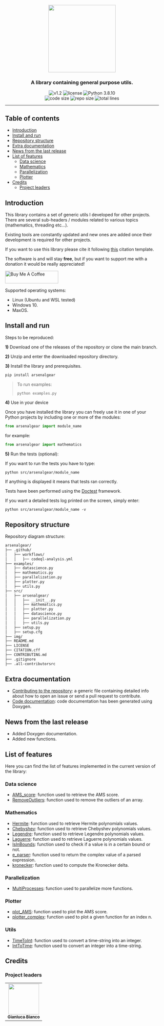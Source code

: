 <p align="center"><img src="https://github.com/JustWhit3/arsenalgear-py/blob/main/img/logo.svg" height=220></p>

<h3 align="center">A library containing general purpose utils.</h3>
<p align="center">
    <img title="v1.2" alt="v1.2" src="https://img.shields.io/badge/version-v1.2-informational?style=flat-square"
    <a href="LICENSE">
        <img title="MIT License" alt="license" src="https://img.shields.io/badge/license-MIT-informational?style=flat-square">
    </a>
	<img title="Python 3.8.10" alt="Python 3.8.10" src="https://img.shields.io/badge/Python-3.8.10-informational?style=flat-square"><br>
	<img title="Code size" alt="code size" src="https://img.shields.io/github/languages/code-size/JustWhit3/arsenalgear-py?color=red">
	<img title="Repo size" alt="repo size" src="https://img.shields.io/github/repo-size/JustWhit3/arsenalgear-py?color=red">
	<img title="Lines of code" alt="total lines" src="https://img.shields.io/tokei/lines/github/JustWhit3/arsenalgear-py?color=red">

***

## Table of contents

- [Introduction](#introduction)
- [Install and run](#install-and-run)
- [Repository structure](#documentation)
- [Extra documentation](#extra-documentation)
- [News from the last release](#news-from-the-last-release)
- [List of features](#list-of-features)
  - [Data science](#data-science)
  - [Mathematics](#mathematics)
  - [Parallelization](#parallelization)
  - [Plotter](#plotter)
- [Credits](#credits)
  - [Project leaders](#project-leaders)

## Introduction

This library contains a set of generic utils I developed for other projects. There are several sub-headers / modules related to various topics (mathematics, threading etc...).

Existing tools are constantly updated and new ones are added once their development is required for other projects.

If you want to use this library please cite it following [this](https://github.com/JustWhit3/arsenalgear/blob/main/CITATION.cff) citation template.

The software is and will stay **free**, but if you want to support me with a donation it would be really appreciated!

<a href="https://www.buymeacoffee.com/JustWhit33" target="_blank"><img src="https://cdn.buymeacoffee.com/buttons/default-orange.png" alt="Buy Me A Coffee" height="41" width="174"></a>

Supported operating systems:

- Linux (Ubuntu and WSL tested)
- Windows 10.
- MaxOS.

## Install and run

Steps to be reproduced:

**1)** Download one of the releases of the repository or clone the main branch.

**2)** Unzip and enter the downloaded repository directory.

**3)** Install the library and prerequisites.

```bash
pip install arsenalgear
```

> To run examples:
>
>```python
>python examples.py
>```

**4)** Use in your device

Once you have installed the library you can freely use it in one of your Python projects by including one or more of the modules:

```python
from arsenalgear import module_name
```

for example:

```Python
from arsenalgear import mathematics
```

**5)** Run the tests (optional):

If you want to run the tests you have to type:

```shell
python src/arsenalgear/module_name
```

If anything is displayed it means that tests ran correctly.

Tests have been performed using the [Doctest](https://docs.python.org/3/library/doctest.html) framework.

If you want a detailed tests log printed on the screen, simply enter:

```shell
python src/arsenalgear/module_name -v
```

## Repository structure

Repository diagram structure:

```txt
arsenalgear/
├── .github/
│   ├── workflows/
│   │   ├── codeql-analysis.yml
├── examples/
│   ├── datascience.py
│   ├── mathematics.py
│   ├── parallelization.py
│   ├── plotter.py
│   ├── utils.py
├── src/
│   ├── arsenalgear/
│   │   ├── __init__.py
│   │   ├── mathematics.py
│   │   ├── plotter.py
│   │   ├── datascience.py
│   │   ├── parallelization.py
│   │   ├── utils.py
│   ├── setup.py
│   ├── setup.cfg
├── img/
├── README.md
├── LICENSE
├── CITATION.cff
├── CONTRIBUTING.md
├── .gitignore
├── .all-contributorsrc
```

## Extra documentation

- [Contributing to the repository](https://github.com/JustWhit3/arsenalgear-py/blob/main/CONTRIBUTING.md): a generic file containing detailed info about how to open an issue or send a pull request to contribute.
- [Code documentation](https://justwhit3.github.io/arsenalgear-py/index.html): code documentation has been generated using Doxygen.

## News from the last release

- Added Doxygen documentation.
- Added new functions.

## List of features

Here you can find the list of features implemented in the current version of the library:

### Data science

- [AMS_score](https://justwhit3.github.io/arsenalgear-py/namespacearsenalgear_1_1datascience.html#a0763a5d9063ba2ad2f02afeb27dbebf1): function used to retrieve the AMS score.
- [RemoveOutliers](https://justwhit3.github.io/arsenalgear-py/namespacearsenalgear_1_1datascience.html#a5e0b3384380b048873103f8b29f0af9c): function used to remove the outliers of an array.

### Mathematics

- [Hermite](https://justwhit3.github.io/arsenalgear-py/namespacearsenalgear_1_1mathematics.html#a13b6c046844f01db40eba86d5bfc444a): function used to retrieve Hermite polynomials values.
- [Chebyshev](https://justwhit3.github.io/arsenalgear-py/namespacearsenalgear_1_1mathematics.html#af8f1f1077fe6a2122d0e3966d018024d): function used to retrieve Chebyshev polynomials values.
- [Legendre](https://justwhit3.github.io/arsenalgear-py/namespacearsenalgear_1_1mathematics.html#aecf04044cf0ab973d20fbb9dc987b5dc): function used to retrieve Legendre polynomials values.
- [Laguerre](https://justwhit3.github.io/arsenalgear-py/namespacearsenalgear_1_1mathematics.html#a53074055544eedb8978dc3d769625552): function used to retrieve Laguerre polynomials values.
- [IsInBounds](https://justwhit3.github.io/arsenalgear-py/namespacearsenalgear_1_1mathematics.html#a5e46216eda407e1b2f7d41174349fdfb): function used to check if a value is in a certain bound or not.
- [e_parser](https://justwhit3.github.io/arsenalgear-py/namespacearsenalgear_1_1mathematics.html#afca1150afc0f3a661662e0e92ef9d0d3): function used to return the complex value of a parsed expression.
- [kronecker](https://justwhit3.github.io/arsenalgear-py/namespacearsenalgear_1_1mathematics.html#a18ed877a011ff6caa380e11964b40dd5): function used to compute the Kronecker delta.

### Parallelization

- [MultiProcesses](https://justwhit3.github.io/arsenalgear-py/namespacearsenalgear_1_1parallelization.html#aaa6a5e0f47866f0584b64255518efcd8): function used to parallelize more functions.

### Plotter

- [plot_AMS](https://justwhit3.github.io/arsenalgear-py/namespacearsenalgear_1_1plotter.html#ad6d1642cee8c1d9bdc9dbd733c5da6f3): function used to plot the AMS score.
- [plotter_complex](https://justwhit3.github.io/arsenalgear-py/namespacearsenalgear_1_1plotter.html#af2555056142e267a7c9cc06467bf20e8): function used to plot a given function for an index n.

### Utils

- [TimeToInt](https://justwhit3.github.io/arsenalgear-py/namespacearsenalgear_1_1utils.html#a1848f48fa5574beecead7c9397e7c26c): function used to convert a time-string into an integer.
- [IntToTime](https://justwhit3.github.io/arsenalgear-py/namespacearsenalgear_1_1utils.html#a9f4c99effed79a774bf6ad5f74c3f0ae): function used to convert an integer into a time-string.

## Credits

### Project leaders

<table>
  <tr>
    <td align="center"><a href="https://justwhit3.github.io/"><img src="https://avatars.githubusercontent.com/u/48323961?v=4" width="100px;" alt=""/><br /><sub><b>Gianluca Bianco</b></sub></a></td>
  </tr>
</table>

<!-- ALL-CONTRIBUTORS-LIST:START - Do not remove or modify this section -->

<!-- ALL-CONTRIBUTORS-LIST:END -->
